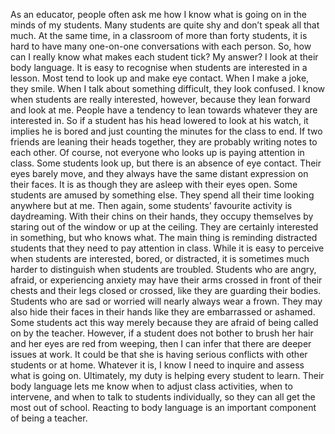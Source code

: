 As an educator, people often ask me how I know what is going on in the minds of my students. Many students are quite shy and don’t speak all that much. At the same time, in a classroom of more than forty students, it is hard to have many one-on-one conversations with each person. So, how can I really know what makes each student tick?
My answer? I look at their body language.
It is easy to recognise when students are interested in a lesson. Most tend to look up and make eye contact. When I make a joke, they smile. When I talk about something difficult, they look confused. I know when students are really interested, however, because they lean forward and look at me. People have a tendency to lean towards whatever they are interested in. So if a student has his head lowered to look at his watch, it implies he is bored and just counting the minutes for the class to end. If two friends are leaning their heads together, they are probably writing notes to each other. Of course, not everyone who looks up is paying attention in class.
Some students look up, but there is an absence of eye contact. Their eyes barely move, and they always have the same distant expression on their faces. It is as though they are asleep with their eyes open.
Some students are amused by something else. They spend all their time looking anywhere but at me. Then again, some students’ favourite activity is daydreaming. With their chins on their hands, they occupy themselves by staring out of the window or up at the ceiling. They are certainly interested in something, but who knows what. The main thing is reminding distracted students that they need to pay attention in class.
While it is easy to perceive when students are interested, bored, or distracted, it is sometimes much harder to distinguish when students are troubled. Students who are angry, afraid, or experiencing anxiety may have their arms crossed in front of their chests and their legs closed or crossed, like they are guarding their bodies. Students who are sad or worried will nearly always wear a frown. They may also hide their faces in their hands like they are embarrassed or ashamed. Some students act this way merely because they are afraid of being called on by the teacher. However, if a student does not bother to brush her hair and her eyes are red from weeping, then I can infer that there are deeper issues at work. It could be that she is having serious conflicts with other students or at home. Whatever it is, I know I need to inquire and assess what is going on.
Ultimately, my duty is helping every student to learn. Their body language lets me know when to adjust class activities, when to intervene, and when to talk to students individually, so they can all get the most out of school. Reacting to body language is an important component of being a teacher.